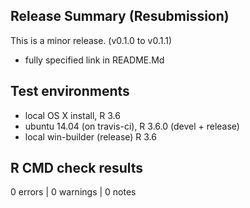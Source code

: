 ## Release Summary (Resubmission)
This is a minor release. (v0.1.0 to v0.1.1)


* fully specified link in README.Md

## Test environments
* local OS X install, R 3.6
* ubuntu 14.04 (on travis-ci), R 3.6.0 (devel + release) 
* local win-builder (release) R 3.6

## R CMD check results

0 errors | 0 warnings | 0 notes

